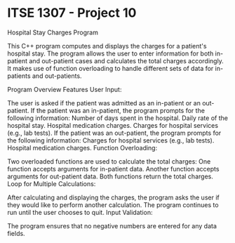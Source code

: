 # ITSE 1307 - Project 10

Hospital Stay Charges Program

This C++ program computes and displays the charges for a patient's hospital stay. The program allows the user to enter information for both in-patient and out-patient cases and calculates the total charges accordingly. It makes use of function overloading to handle different sets of data for in-patients and out-patients.

Program Overview
Features
User Input:

The user is asked if the patient was admitted as an in-patient or an out-patient.
If the patient was an in-patient, the program prompts for the following information:
Number of days spent in the hospital.
Daily rate of the hospital stay.
Hospital medication charges.
Charges for hospital services (e.g., lab tests).
If the patient was an out-patient, the program prompts for the following information:
Charges for hospital services (e.g., lab tests).
Hospital medication charges.
Function Overloading:

Two overloaded functions are used to calculate the total charges:
One function accepts arguments for in-patient data.
Another function accepts arguments for out-patient data.
Both functions return the total charges.
Loop for Multiple Calculations:

After calculating and displaying the charges, the program asks the user if they would like to perform another calculation.
The program continues to run until the user chooses to quit.
Input Validation:

The program ensures that no negative numbers are entered for any data fields.
